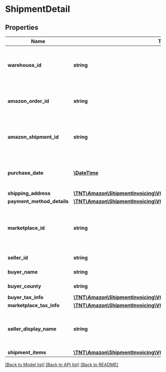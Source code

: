 # ShipmentDetail

## Properties
Name | Type | Description | Notes
------------ | ------------- | ------------- | -------------
**warehouse_id** | **string** | The Amazon-defined identifier for the warehouse. | [optional] 
**amazon_order_id** | **string** | The Amazon-defined identifier for the order. | [optional] 
**amazon_shipment_id** | **string** | The Amazon-defined identifier for the shipment. | [optional] 
**purchase_date** | [**\DateTime**](\DateTime.md) | The date and time when the order was created. | [optional] 
**shipping_address** | [**\TNT\Amazon\ShipmentInvoicing\V0\Model\Address**](Address.md) |  | [optional] 
**payment_method_details** | [**\TNT\Amazon\ShipmentInvoicing\V0\Model\PaymentMethodDetailItemList**](PaymentMethodDetailItemList.md) |  | [optional] 
**marketplace_id** | **string** | The identifier for the marketplace where the order was placed. | [optional] 
**seller_id** | **string** | The seller identifier. | [optional] 
**buyer_name** | **string** | The name of the buyer. | [optional] 
**buyer_county** | **string** | The county of the buyer. | [optional] 
**buyer_tax_info** | [**\TNT\Amazon\ShipmentInvoicing\V0\Model\BuyerTaxInfo**](BuyerTaxInfo.md) |  | [optional] 
**marketplace_tax_info** | [**\TNT\Amazon\ShipmentInvoicing\V0\Model\MarketplaceTaxInfo**](MarketplaceTaxInfo.md) |  | [optional] 
**seller_display_name** | **string** | The seller’s friendly name registered in the marketplace. | [optional] 
**shipment_items** | [**\TNT\Amazon\ShipmentInvoicing\V0\Model\ShipmentItems**](ShipmentItems.md) |  | [optional] 

[[Back to Model list]](../README.md#documentation-for-models) [[Back to API list]](../README.md#documentation-for-api-endpoints) [[Back to README]](../README.md)


